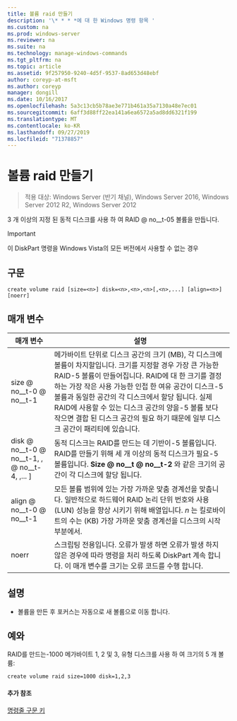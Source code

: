 ```yaml
---
title: 볼륨 raid 만들기
description: '\* * * *에 대 한 Windows 명령 항목 '
ms.custom: na
ms.prod: windows-server
ms.reviewer: na
ms.suite: na
ms.technology: manage-windows-commands
ms.tgt_pltfrm: na
ms.topic: article
ms.assetid: 9f257950-9240-4d5f-9537-8ad653d48ebf
author: coreyp-at-msft
ms.author: coreyp
manager: dongill
ms.date: 10/16/2017
ms.openlocfilehash: 5a3c13cb5b78ae3e771b461a35a7130a48e7ec01
ms.sourcegitcommit: 6aff3d88ff22ea141a6ea6572a5ad8dd6321f199
ms.translationtype: MT
ms.contentlocale: ko-KR
ms.lasthandoff: 09/27/2019
ms.locfileid: "71378857"
---
```

# <a name="create-volume-raid"></a>볼륨 raid 만들기

>적용 대상: Windows Server (반기 채널), Windows Server 2016, Windows Server 2012 R2, Windows Server 2012

3 개 이상의 지정 된 동적 디스크를 사용 하 여 RAID @ no__t-05 볼륨을 만듭니다.  
  
> [!IMPORTANT]  
> 이 DiskPart 명령을 Windows Vista의 모든 버전에서 사용할 수 없는 경우  
  
  
  
## <a name="syntax"></a>구문  
  
```  
create volume raid [size=<n>] disk=<n>,<n>,<n>[,<n>,...] [align=<n>] [noerr]  
```  
  
## <a name="parameters"></a>매개 변수  
  
|           매개 변수           |                                                                                                                                                                                                                                              설명                                                                                                                                                                                                                                              |
|-------------------------------|-------------------------------------------------------------------------------------------------------------------------------------------------------------------------------------------------------------------------------------------------------------------------------------------------------------------------------------------------------------------------------------------------------------------------------------------------------------------------------------------------------|
|           size @ no__t-0 @ no__t-1           | 메가바이트 단위로 디스크 공간의 크기 \(MB\), 각 디스크에 볼륨이 차지할입니다. 크기를 지정할 경우 가장 큰 가능한 RAID\-5 볼륨이 만들어집니다. RAID에 대 한 크기를 결정 하는 가장 작은 사용 가능한 인접 한 여유 공간이 디스크\-5 볼륨과 동일한 공간의 각 디스크에서 할당 됩니다. 실제 RAID에 사용할 수 있는 디스크 공간의 양을\-5 볼륨 보다 작으면 결합 된 디스크 공간의 필요 하기 때문에 일부 디스크 공간이 패리티에 있습니다. |
| disk @ no__t-0 @ no__t-1, <n>, <n> @ no__t-4, <n>,... \] |                                                                                                                                               동적 디스크는 RAID를 만드는 데 기반이\-5 볼륨입니다. RAID를 만들기 위해 세 개 이상의 동적 디스크가 필요\-5 볼륨입니다. **Size @ no__t @ no__t-2** 와 같은 크기의 공간이 각 디스크에 할당 됩니다.                                                                                                                                                |
|          align @ no__t-0 @ no__t-1           |                                                                                                                   모든 볼륨 범위에 있는 가장 가까운 맞춤 경계선을 맞춥니다. 일반적으로 하드웨어 RAID 논리 단위 번호와 사용 \(LUN\) 성능을 향상 시키기 위해 배열입니다. *n* 는 킬로바이트의 수는 \(KB\) 가장 가까운 맞춤 경계선을 디스크의 시작 부분에서.                                                                                                                   |
|             noerr             |                                                                                                                                                 스크립팅 전용입니다. 오류가 발생 하면 오류가 발생 하지 않은 경우에 따라 명령을 처리 하도록 DiskPart 계속 합니다. 이 매개 변수를 크기는 오류 코드를 수행 합니다.                                                                                                                                                  |
  
## <a name="remarks"></a>설명  
  
-   볼륨을 만든 후 포커스는 자동으로 새 볼륨으로 이동 합니다.  
  
## <a name="BKMK_examples"></a>예와  
RAID를 만드는\-1000 메가바이트 1, 2 및 3, 유형 디스크를 사용 하 여 크기의 5 개 볼륨:  
  
```  
create volume raid size=1000 disk=1,2,3  
```  
  
#### <a name="additional-references"></a>추가 참조  
[명령줄 구문 키](command-line-syntax-key.md)  
  

  


